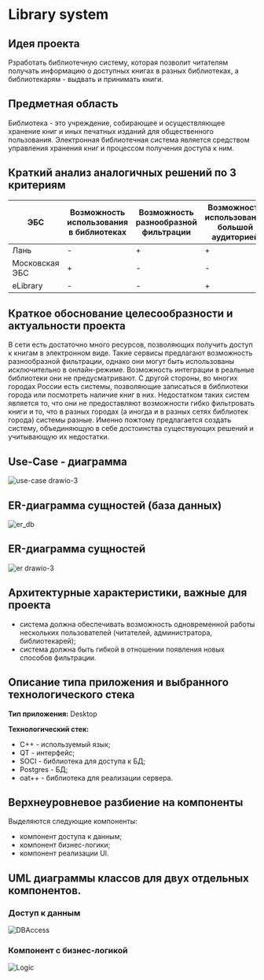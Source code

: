 # Library system

## Идея проекта

Рзработать библиотечную систему, которая позволит читателям получать информацию о доступных книгах в разных библиотеках, а библиотекарям - выдвать и принимать книги.

## Предметная область

Библиотека - это учреждение, собирающее и осуществляющее хранение книг и иных печатных изданий  для общественного пользования. Электронная библиотечная система является средством управления хранения книг и процессом получения доступа к ним.

## Краткий анализ аналогичных решений по 3 критериям

| ЭБС        | Возможность использования в библиотеках | Возможность разнообразной фильтрации | Возможность использования большой аудиторией | Онлайн-доступ к книгам |
| ------------- | ------------- | ------------- | ------------- |------------- |
| Лань     | - | + | + | + |
| Московская ЭБС | +| -| - | - |
| eLibrary | - | - | + | + |

## Краткое обоснование целесообразности и актуальности проекта

В сети есть достаточно много ресурсов, позволяющих получить доступ к книгам в электронном виде. Такие сервисы предлагают возможность разнообразной фильтрации, однако они могут быть использованы исключительно в онлайн-режиме. Возможность интеграции в реальные библиотеки они не предусматривают. С другой стороны, во многих городах России есть системы, позволяющие записаться в библиотеки города или посмотреть наличие книг в них. Недостатком таких систем является то, что они не предоставляют возможности гибко фильтровать книги и то, что в разных городах (а иногда и в разных сетях библиотек города) системы разные. Именно пожтому предлагается создать систему, объединяющую в себе достоинства существующих решений и учитывающую их недостатки.

## Use-Case - диаграмма

![use-case drawio-3](https://user-images.githubusercontent.com/55718346/165075886-90b63cc9-87bf-4622-8f23-99394b184903.png)

## ER-диаграмма сущностей (база данных)

![er_db](https://user-images.githubusercontent.com/55718346/168496516-f038b9a1-ad3f-49ff-8c5c-05d7e3002478.jpg)


## ER-диаграмма сущностей 

![er drawio-3](https://user-images.githubusercontent.com/55718346/165080019-56efd73e-6c26-46a6-88c6-8a812f2d4a09.png)


## Архитектурные характеристики, важные для проекта

- система должна обеспечивать возможность одновременной работы нескольких пользователей (читателей, администратора, библиотекарей);
- система должна быть гибкой в отношении появления новых способов фильтрации.


## Описание типа приложения и выбранного технологического стека

**Тип приложения:** Desktop

**Технологический стек:**
- С++ - используемый язык;
- QT - интерфейс;
- SOCI - библиотека для доступа к БД;
- Postgres - БД;
- oat++ - библиотека для реализации сервера.

## Верхнеуровневое разбиение на компоненты

Выделяются следующие компоненты:
- компонент доступа к данным;
- компонент бизнес-логики;
- компонент реализации UI. 

## UML диаграммы классов для двух отдельных компонентов.

### Доступ к данным

![DBAccess](https://user-images.githubusercontent.com/55718346/168496490-57286a56-6185-4d32-a5d8-a107b1caf2ab.jpg)


### Компонент с бизнес-логикой


![Logic](https://user-images.githubusercontent.com/55718346/168496482-8abefa9e-2b8c-453c-af5f-53f118d5c7a2.jpg)

